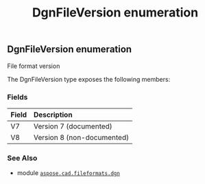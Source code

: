 ﻿---
title: DgnFileVersion enumeration
second_title: Aspose.CAD for Python via .NET API References
description: 
type: docs
weight: 150
url: /python-net/aspose.cad.fileformats.dgn/dgnfileversion/
is_root: false
---

## DgnFileVersion enumeration

File format version



The DgnFileVersion type exposes the following members:

### Fields
| Field | Description |
| :- | :- |
| V7 | Version 7 (documented) |
| V8 | Version 8 (non-documented) |



### See Also
* module [`aspose.cad.fileformats.dgn`](..)
